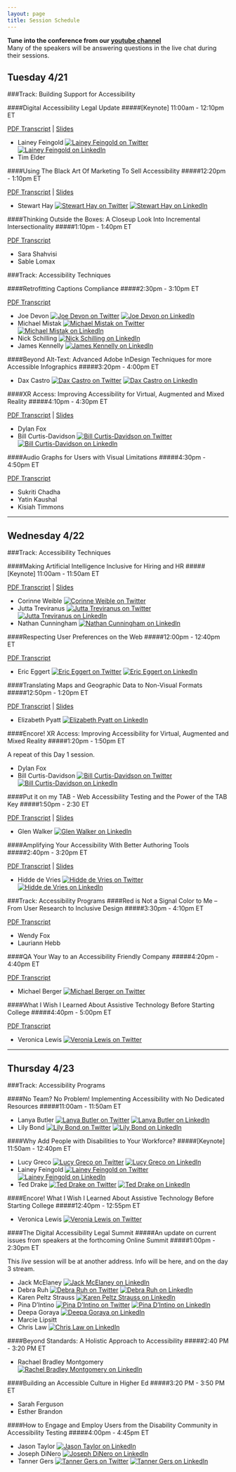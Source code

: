 ```yaml
---
layout: page
title: Session Schedule
---
```

<b>Tune into the conference from our <a href="https://www.youtube.com/watch?v=PHMSJP6WVy0">youtube channel</a> </b><br>
Many of the speakers will be answering questions in the live chat during their sessions.

## Tuesday 4/21
###Track: Building Support for Accessibility


####Digital Accessibility Legal Update
#####[Keynote] 11:00am - 12:10pm ET
<div class="session-info">
	<a href="{{ site.baseurl }}transcripts/day_one/legal_update.pdf" aria-label="PDF Transcript for Digital Accessibility Legal Update">PDF Transcript</a> | <a href="https://www.slideshare.net/lflegal/a-future-date-conference-digital-accessibility-legal-update-42120" aria-label="Digital Accessibility Legal Update Slides">Slides</a>
	<ul class="social">
	<li>Lainey Feingold <a href="https://twitter.com/LFLegal" class="social"><img src="/public/twitter.svg" alt="Lainey Feingold on Twitter"></a> <a href="https://www.linkedin.com/in/laineyfeingold/" class="social"><img src="/public/linked-in.svg" alt="Lainey Feingold on LinkedIn"></a></li>
	<li>Tim Elder</li>
	</ul>

</div>

####Using The Black Art Of Marketing To Sell Accessibility
#####12:20pm - 1:10pm ET
<div class="session-info">
	<a href="{{ site.baseurl }}transcripts/day_one/black_art_of_marketing.pdf" aria-label="PDF Transcript for Using The Black Art Of Marketing To Sell Accessibility">PDF Transcript</a> | <a href="https://www.slideshare.net/Intopia/using-the-black-art-of-marketing-to-sell-accessibility-a-future-date" aria-label="Using The Black Art Of Marketing To Sell Accessibility Slides">Slides</a>
	<ul class="social">
		<li>Stewart Hay <a href="https://twitter.com/OhMyDeity" class="social"><img src="/public/twitter.svg" alt="Stewart Hay on Twitter"></a> <a href="https://www.linkedin.com/in/stewarthay/" class="social"><img src="/public/linked-in.svg" alt="Stewart Hay on LinkedIn"></a></li>
	</ul>

</div>

####Thinking Outside the Boxes: A Closeup Look Into Incremental Intersectionality
#####1:10pm - 1:40pm ET
<div class="session-info">
	<a href="{{ site.baseurl }}transcripts/day_one/thinking_outside_boxes.pdf"  aria-label="PDF Transcript for Thinking Outside the Boxes: A Closeup Look Into Incremental Intersectionality">PDF Transcript</a>
	<ul class="social">
		<li>Sara Shahvisi</li>
		<li>Sable Lomax</li>
	</ul>
</div>

###Track: Accessibility Techniques

####Retrofitting Captions Compliance
#####2:30pm - 3:10pm ET
<div class="session-info">
	<a href="{{ site.baseurl }}transcripts/day_one/retrofitting_caption.pdf"  aria-label="PDF Transcript for Retrofitting Captions Compliance">PDF Transcript</a>
	<ul class="social">
	<li>Joe Devon <a href="https://twitter.com/joedevon" class="social"><img src="/public/twitter.svg" alt="Joe Devon on Twitter"></a> <a href="https://www.linkedin.com/in/joedevon/" class="social"><img src="/public/linked-in.svg" alt="Joe Devon on LinkedIn"></a></li>
	<li>Michael Mistak <a href="https://twitter.com/MichaelMistak" class="social"><img src="/public/twitter.svg" alt="Michael Mistak on Twitter"></a> <a href="https://www.linkedin.com/in/michaelwaltermistak/" class="social"><img src="/public/linked-in.svg" alt="Michael Mistak on LinkedIn"></a></li>
	<li>Nick Schilling <a href="https://www.linkedin.com/in/nicholas-schilling-710b174b/" class="social"><img src="/public/linked-in.svg" alt="Nick Schilling on LinkedIn"></a></li>
	<li>James Kennelly <a href="https://www.linkedin.com/in/jameswilliamkennelly/" class="social"><img src="/public/linked-in.svg" alt="James Kennelly on LinkedIn"></a></li>
	</ul>
</div>

####Beyond Alt-Text: Advanced Adobe InDesign Techniques for more Accessible Infographics
#####3:20pm - 4:00pm ET
<div class="session-info">
	<ul class="social">
		<li>Dax Castro <a href="https://twitter.com/daxjcastro" class="social"><img src="/public/twitter.svg" alt="Dax Castro on Twitter"></a> <a href="https://www.linkedin.com/in/dax-castro-076b4612/" class="social"><img src="/public/linked-in.svg" alt="Dax Castro on LinkedIn"></a></li>
	</ul>
</div>

####XR Access: Improving Accessibility for Virtual, Augmented and Mixed Reality
#####4:10pm - 4:30pm ET
<div class="session-info">
	<a href="{{ site.baseurl }}transcripts/day_one/xr_access.pdf"  aria-label="PDF Transcript for XR Access: Improving Accessibility for Virtual, Augmented and Mixed Reality">PDF Transcript</a> | <a href="https://drive.google.com/open?id=1nPFe608sY2NhkRjEzBRdRKnaJ_uKpRkC" aria-label="XR Access Slides">Slides</a>
	<ul class="social">
		<li>Dylan Fox</li>
		<li>Bill Curtis-Davidson <a href="https://twitter.com/BCurtisDavidson" class="social"><img src="/public/twitter.svg" alt="Bill Curtis-Davidson on Twitter"></a> <a href="https://www.linkedin.com/in/billcurtisdavidson/" class="social"><img src="/public/linked-in.svg" alt="Bill Curtis-Davidson on LinkedIn"></a></li>
	</ul>

</div>

####Audio Graphs for Users with Visual Limitations
#####4:30pm - 4:50pm ET
<div class="session-info">
	<a href="{{ site.baseurl }}transcripts/day_one/audio_graphs.pdf"  aria-label="PDF Transcript for Audio Graphs for Users with Visual Limitations">PDF Transcript</a>
	<ul class="social">
	  <li>Sukriti Chadha</li>
	  <li>Yatin Kaushal</li>
	  <li>Kisiah Timmons</li>
	</ul>

</div>

<hr>

## Wednesday 4/22
###Track: Accessibility Techniques


####Making Artificial Intelligence Inclusive for Hiring and HR
#####[Keynote] 11:00am - 11:50am ET
<div class="session-info">
	<a href="{{ site.baseurl }}transcripts/day_two/ai_hiring.pdf" aria-label="PDF Transcript for Making Artificial Intelligence Inclusive for Hiring and HR">PDF Transcript</a> | <a href="https://docs.google.com/presentation/d/1PK_Gnvxr1_4ryAu0yLdFmE4N2Ae99QwYYgIWQOa05Pc/edit#slide=id.g73a6e26ff0_0_20" aria-label="Making Artificial Intelligence Inclusive for Hiring and HR Slides">Slides</a>
	<ul class="social">
		<li>Corinne Weible  <a href="https://www.linkedin.com/in/corinne-weible/" class="social"><img src="/public/linked-in.svg" alt="Corinne Weible on Twitter"></a></li>
		<li>Jutta Treviranus <a href="https://twitter.com/juttatrevira" class="social"><img src="/public/twitter.svg" alt="Jutta Treviranus on Twitter"></a> <a href="https://www.linkedin.com/in/juttatreviranus/" class="social"><img src="/public/linked-in.svg" alt="Jutta Treviranus on LinkedIn"></a></li>
		<li>Nathan Cunningham  <a href="https://www.linkedin.com/in/ndcunningham/" class="social"><img src="/public/linked-in.svg" alt="Nathan Cunningham on LinkedIn"></a></li>
	</ul>
</div>


####Respecting User Preferences on the Web
#####12:00pm - 12:40pm ET
<div class="session-info">
	<a href="{{ site.baseurl }}transcripts/day_two/user_preferences.pdf" aria-label="PDF Transcript for Respecting User Preferences on the Web">PDF Transcript</a>
	<ul class="social">
		<li>Eric Eggert <a href="https://twitter.com/yatil" class="social"><img src="/public/twitter.svg" alt="Eric Eggert on Twitter"></a> <a href="https://www.linkedin.com/in/yatil/" class="social"><img src="/public/linked-in.svg" alt="Eric Eggert on LinkedIn"></a></li>
	</ul>
</div>

####Translating Maps and Geographic Data to Non-Visual Formats
#####12:50pm - 1:20pm ET
<div class="session-info">
	<a href="{{ site.baseurl }}transcripts/day_two/csun_maps.pdf" aria-label="PDF Transcript for Translating Maps and Geographic Data to Non-Visual Formats">PDF Transcript</a> | <a href="https://sites.psu.edu/ejp10tech/" aria-label="Translating Maps and Geographic Data to Non-Visual Formats Slides">Slides</a>
	<ul class="social">
		<li>Elizabeth Pyatt  <a href="https://www.linkedin.com/in/elizabeth-pyatt-124058156/" class="social"><img src="/public/linked-in.svg" alt="Elizabeth Pyatt on LinkedIn"></a></li>
	</ul>
</div>

####Encore! XR Access: Improving Accessibility for Virtual, Augmented and Mixed Reality
#####1:20pm - 1:50pm ET
<div class="session-info">
	A repeat of this Day 1 session.
	<ul class="social">
		<li>Dylan Fox</li>
		<li>Bill Curtis-Davidson <a href="https://twitter.com/BCurtisDavidson" class="social"><img src="/public/twitter.svg" alt="Bill Curtis-Davidson on Twitter"></a> <a href="https://www.linkedin.com/in/billcurtisdavidson/" class="social"><img src="/public/linked-in.svg" alt="Bill Curtis-Davidson on LinkedIn"></a></li>
	</ul>
</div>

####Put it on my TAB - Web Accessibility Testing and the Power of the TAB Key
#####1:50pm - 2:30 ET
<div class="session-info">
	<a href="{{ site.baseurl }}transcripts/day_two/tab.pdf" aria-label="PDF Transcript for Put it on my TAB - Web Accessibility Testing and the Power of the TAB Key">PDF Transcript</a> | <a href="https://bit.ly/put-it-on-my-tab" aria-label="Put it on my TAB Slides">Slides</a>
	<ul class="social">
		<li>Glen Walker <a href="https://www.linkedin.com/in/glen-walker/" class="social"><img src="/public/linked-in.svg" alt="Glen Walker on LinkedIn"></a></li>
	</ul>
</div>

####Amplifying Your Accessibility With Better Authoring Tools
#####2:40pm - 3:20pm  ET
<div class="session-info">
	<a href="{{ site.baseurl }}transcripts/day_two/authoring_tools.pdf" aria-label="PDF Transcript for Amplifying Your Accessibility With Better Authoring Tools">PDF Transcript</a> | <a href="https://talks.hiddedevries.nl/hi8wiJ/amplifying-your-accessibility-with-better-authoring-tools" aria-label="Amplifying Your Accessibility With Better Authoring Tools Slides">Slides</a>
	<ul class="social">
		<li>Hidde de Vries <a href="https://twitter.com/hdv" class="social"><img src="/public/twitter.svg" alt="Hidde de Vries on Twitter"></a> <a href="https://www.linkedin.com/in/hiddedevries/" class="social"><img src="/public/linked-in.svg" alt="Hidde de Vries on LinkedIn"></a></li>
	</ul>
</div>

###Track: Accessibility Programs
####Red is Not a Signal Color to Me – From User Research to Inclusive Design
#####3:30pm - 4:10pm ET
<div class="session-info">
	<a href="{{ site.baseurl }}transcripts/day_two/red.pdf" aria-label="PDF Transcript for Red is Not a Signal Color to Me – From User Research to Inclusive Design">PDF Transcript</a>
	<ul class="social">
		<li>Wendy Fox</li>
		<li>Lauriann Hebb</li>
	</ul>
</div>

####QA Your Way to an Accessibility Friendly Company
#####4:20pm - 4:40pm ET
<div class="session-info">
	<a href="{{ site.baseurl }}transcripts/day_two/qa_your_way.pdf" aria-label="PDF Transcript for QA Your Way to an Accessibility Friendly Company">PDF Transcript</a>
	<ul class="social">
		<li>Michael Berger <a href="https://twitter.com/bergatron" class="social"><img src="/public/twitter.svg" alt="Michael Berger on Twitter"></a></li>
	</ul>
</div>

####What I Wish I Learned About Assistive Technology Before Starting College
#####4:40pm - 5:00pm ET
<div class="session-info">
	<a href="{{ site.baseurl }}transcripts/day_two/college.pdf" aria-label="PDF Transcript for What I Wish I Learned About Assistive Technology Before Starting College">PDF Transcript</a>
	<ul class="social">
		<li>Veronica Lewis <a href="https://twitter.com/veron4ica" class="social"><img src="/public/twitter.svg" alt="Veronia Lewis on Twitter"></a></li>
	</ul>
</div>


<hr>

## Thursday 4/23
###Track: Accessibility Programs


####No Team? No Problem! Implementing Accessibility with No Dedicated Resources
#####11:00am - 11:50am ET
<div class="session-info">
	<ul class="social">
		<li>Lanya Butler <a href="https://twitter.com/chiefkikio" class="social"><img src="/public/twitter.svg" alt="Lanya Butler on Twitter"></a> <a href="https://www.linkedin.com/in/lanya-butler-19b76259/" class="social"><img src="/public/linked-in.svg" alt="Lanya Butler on LinkedIn"></a></li>
		<li>Lily Bond  <a href="https://twitter.com/lilybbond" class="social"><img src="/public/twitter.svg" alt="Lily Bond on Twitter"></a> <a href="https://www.linkedin.com/in/lilybbond/" class="social"><img src="/public/linked-in.svg" alt="Lily Bond on LinkedIn"></a></li>
	</ul>
</div>


####Why Add People with Disabilities to Your Workforce?
#####[Keynote] 11:50am - 12:40pm ET
<div class="session-info">
	<ul class="social">
		<li>Lucy Greco  <a href="https://twitter.com/accessaces" class="social"><img src="/public/twitter.svg" alt="Lucy Greco on Twitter"></a> <a href="https://www.linkedin.com/in/lucy-greco-968b491/" class="social"><img src="/public/linked-in.svg" alt="Lucy Greco on LinkedIn"></a></li>
		<li>Lainey Feingold <a href="https://twitter.com/LFLegal" class="social"><img src="/public/twitter.svg" alt="Lainey Feingold on Twitter"></a> <a href="https://www.linkedin.com/in/laineyfeingold/" class="social"><img src="/public/linked-in.svg" alt="Lainey Feingold on LinkedIn"></a></li>
		<li>Ted Drake  <a href="https://twitter.com/ted_drake" class="social"><img src="/public/twitter.svg" alt="Ted Drake on Twitter"></a> <a href="https://www.linkedin.com/in/draket/detail/contact-info/" class="social"><img src="/public/linked-in.svg" alt="Ted Drake on LinkedIn"></a></li>
	</ul>
</div>

####Encore! What I Wish I Learned About Assistive Technology Before Starting College
#####12:40pm - 12:55pm ET
<div class="session-info">
	<ul class="social">
		<li>Veronica Lewis <a href="https://twitter.com/veron4ica" class="social"><img src="/public/twitter.svg" alt="Veronia Lewis on Twitter"></a></li>
	</ul>
</div>

####The Digital Accessibility Legal Summit
#####An update on current issues from speakers at the forthcoming Online Summit
#####1:00pm - 2:30pm ET
<p>
This <em>live</em> session will be at another address. Info will be here, and on the
day 3 stream.
</p>
<div class="session-info">
	<ul class="social">
		<li>Jack McElaney <a href="https://www.linkedin.com/in/jackmcelaneya11yinthenews/" class="social"><img src="/public/linked-in.svg" alt="Jack McElaney on LinkedIn"></a></li>
		<li>Debra Ruh <a href="https://twitter.com/debraruh" class="social"><img src="/public/twitter.svg" alt="Debra Ruh on Twitter"></a> <a href="https://www.linkedin.com/in/debraruh/" class="social"><img src="/public/linked-in.svg" alt="Debra Ruh on LinkedIn"></a></li>
		<li>Karen Peltz Strauss <a href="https://www.linkedin.com/in/karenpeltzstrauss/" class="social"><img src="/public/linked-in.svg" alt="Karen Peltz Strauss on LinkedIn"></a></li>
		<li>Pina D’Intino <a href="https://twitter.com/pdintino" class="social"><img src="/public/twitter.svg" alt="Pina D’Intino on Twitter"></a> <a href="https://www.linkedin.com/in/pinadintino/" class="social"><img src="/public/linked-in.svg" alt="Pina D’Intino on LinkedIn"></a></li>
		<li>Deepa Goraya <a href="https://www.linkedin.com/in/deepagoraya/" class="social"><img src="/public/linked-in.svg" alt="Deepa Goraya on LinkedIn"></a></li>
		<li>Marcie Lipsitt</li>
		<li>Chris Law <a href="https://www.linkedin.com/in/chris-m-law/" class="social"><img src="/public/linked-in.svg" alt="Chris Law on LinkedIn"></a></li>
	</ul>
</div>

####Beyond Standards: A Holistic Approach to Accessibility
#####2:40 PM - 3:20 PM ET
<div class="session-info">
	<ul class="social">
	<li>Rachael Bradley Montgomery <a href="https://www.linkedin.com/in/rachael-bradley-montgomery-6847144/" class="social"><img src="/public/linked-in.svg" alt="Rachel Bradley Montgomery on LinkedIn"></a></li>
	</ul>
</div>

####Building an Accessible Culture in Higher Ed
#####3:20 PM - 3:50 PM ET
<div class="session-info">
	<ul class="social">
		<li>Sarah Ferguson</li>
		<li>Esther Brandon</li>
	</ul>
</div>

####How to Engage and Employ Users from the Disability Community in Accessibility Testing
#####4:00pm - 4:45pm ET
<div class="session-info">
	<ul class="social">
		<li>Jason Taylor <a href="https://www.linkedin.com/in/jason-taylor-37279315b/" class="social"><img src="/public/linked-in.svg" alt="Jason Taylor on LinkedIn"></a></li>
		<li>Joseph DiNero <a href="https://www.linkedin.com/in/joe-dinero-b3a31032/" class="social"><img src="/public/linked-in.svg" alt="Joseph DiNero on LinkedIn"></a></li>
		<li>Tanner Gers <a href="https://twitter.com/TannerGers" class="social"><img src="/public/twitter.svg" alt="Tanner Gers on Twitter"></a> <a href="https://www.linkedin.com/in/tannergers/" class="social"><img src="/public/linked-in.svg" alt="Tanner Gers on LinkedIn"></a></li>
	</ul>
</div>
